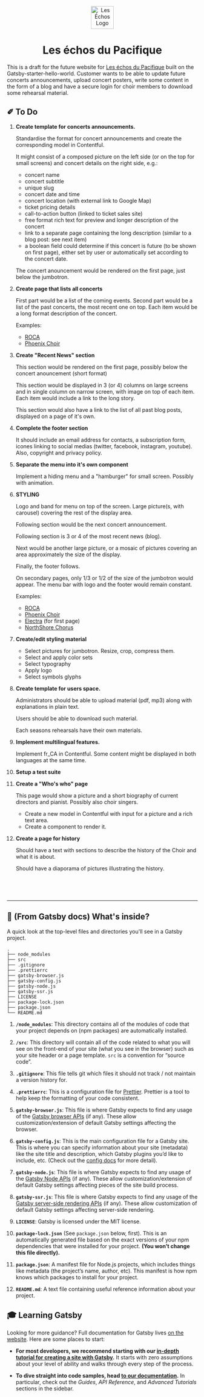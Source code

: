 <p align="center">
  <a href="http://lesechosdupacifique.info">
    <!-- <img alt="Les Échos Logo" src="https://res.cloudinary.com/danielmeilleurimg/image/upload/v1562662437/echos/Les_Echos_du_Pacifique_logo_illustration_color_800x800-16.png" width="60" /> -->
    <img alt="Les Échos Logo" src="https://res.cloudinary.com/danielmeilleurimg/image/upload/v1565391864/echos/logo/Les_Echos_du_Pacifique_logo_color_1200x800-13.png" width="60" />
  </a>
</p>
<h1 align="center">
  Les échos du Pacifique
</h1>

This is a draft for the future website for
<a href="http://lesechosdupacifique.info">Les échos du Pacifique</a> built on the Gatsby-starter-hello-world. Customer wants to be able to update future concerts announcements, upload concert posters, write some content in the form of a blog and have a secure login for choir members to download some rehearsal material. 


##  ✐ To Do

1.  **Create template for concerts announcements.**

    Standardise the format for concert announcements and create the corresponding model in Contentful. 
    
    It might consist of a composed picture on the left side (or on the top for small screens) and concert details on the right side, e.g.:
    * concert name
    * concert subtitle
    * unique slug
    * concert date and time
    * concert location (with external link to Google Map)
    * ticket pricing details
    * call-to-action button (linked to ticket sales site)
    * free format rich text for preview and longer description of the concert
    * link to a separate page containing the long description (similar to a blog post: see next item)
    * a boolean field could determine if this concert is future (to be shown on first page), either set by user or automatically set according to the concert date.

    The concert anouncement would be rendered on the first page, just below the jumbotron.

1.  **Create page that lists all concerts**

    First part would be a list of the coming events. Second part would be a list of the past concerts, the most recent one on top. Each item would be a long format description of the concert.

    Examples:
    * [ROCA](https://www.roca.ca/roca-concert-season)
    * [Phoenix Choir](https://phoenixchoir.com/concerts)

1.  **Create "Recent News" section** 

    This section would be rendered on the first page, possibly below the concert anouncement (short format)

    This section would be displayed in 3 (or 4) columns on large screens and in single column on narrow screen, with image on top of each item. Each item would include a link to the long story. 

    This section would also have a link to the list of all past blog posts, displayed on a page of it's own.

1.  **Complete the footer section**

    It should include an email address for contacts, a subscription form, icones linking to social medias (twitter, facebook, instagram, youtube). Also, copyright and privacy policy.

1.  **Separate the menu into it's own component**

    Implement a hiding menu and a "hamburger" for small screen.  Possibly with animation.

1.  **STYLING**

    Logo and band for menu on top of the screen.  Large picture(s, with carousel) covering the rest of the display area.

    Following section would be the next concert announcement. 

    Following section is 3 or 4 of the most recent news (blog).

    Next would be another large picture, or a mosaic of pictures covering an area approximately the size of the display.

    Finally, the footer follows.

    On secondary pages, only 1/3 or 1/2 of the size of the jumbotron would appear.  The menu bar with logo and the footer would remain constant.

    Examples:
    * [ROCA](https://www.roca.ca)
    * [Phoenix Choir](https://phoenixchoir.com)
    * [Electra](https://elektra.ca/) (for first page)
    * [NorthShore Chorus](https://www.nschorus.com/)

1. **Create/edit styling material**

    * Select pictures for jumbotron. Resize, crop, compress them.
    * Select and apply color sets
    * Select typography
    * Apply logo
    * Select symbols glyphs

1.  **Create template for users space.**

    Administrators should be able to upload material (pdf, mp3) along with explanations in plain text.

    Users should be able to download such material.

    Each seasons rehearsals have their own materials.

1.  **Implement multilingual features.**

    Implement fr_CA in Contentful.  Some content might be displayed in both languages at the same time.

1.  **Setup a test suite**

1.  **Create a "Who's who" page**

    This page would show a picture and a short biography of current directors and pianist. Possibly also choir singers. 
    
    * Create a new model in Contentful with input for a picture and a rich text area.
    * Create a component to render it.

1.  **Create a page for history**

    Should have a text with sections to describe the history of the Choir and what it is about.

    Should have a diaporama of pictures illustrating the history.

&nbsp;

&nbsp;

---


## 🧐 (From Gatsby docs) What's inside?

A quick look at the top-level files and directories you'll see in a Gatsby project.

    .
    ├── node_modules
    ├── src
    ├── .gitignore
    ├── .prettierrc
    ├── gatsby-browser.js
    ├── gatsby-config.js
    ├── gatsby-node.js
    ├── gatsby-ssr.js
    ├── LICENSE
    ├── package-lock.json
    ├── package.json
    └── README.md

1.  **`/node_modules`**: This directory contains all of the modules of code that your project depends on (npm packages) are automatically installed.

2.  **`/src`**: This directory will contain all of the code related to what you will see on the front-end of your site (what you see in the browser) such as your site header or a page template. `src` is a convention for “source code”.

3.  **`.gitignore`**: This file tells git which files it should not track / not maintain a version history for.

4.  **`.prettierrc`**: This is a configuration file for [Prettier](https://prettier.io/). Prettier is a tool to help keep the formatting of your code consistent.

5.  **`gatsby-browser.js`**: This file is where Gatsby expects to find any usage of the [Gatsby browser APIs](https://www.gatsbyjs.org/docs/browser-apis/) (if any). These allow customization/extension of default Gatsby settings affecting the browser.

6.  **`gatsby-config.js`**: This is the main configuration file for a Gatsby site. This is where you can specify information about your site (metadata) like the site title and description, which Gatsby plugins you’d like to include, etc. (Check out the [config docs](https://www.gatsbyjs.org/docs/gatsby-config/) for more detail).

7.  **`gatsby-node.js`**: This file is where Gatsby expects to find any usage of the [Gatsby Node APIs](https://www.gatsbyjs.org/docs/node-apis/) (if any). These allow customization/extension of default Gatsby settings affecting pieces of the site build process.

8.  **`gatsby-ssr.js`**: This file is where Gatsby expects to find any usage of the [Gatsby server-side rendering APIs](https://www.gatsbyjs.org/docs/ssr-apis/) (if any). These allow customization of default Gatsby settings affecting server-side rendering.

9.  **`LICENSE`**: Gatsby is licensed under the MIT license.

10. **`package-lock.json`** (See `package.json` below, first). This is an automatically generated file based on the exact versions of your npm dependencies that were installed for your project. **(You won’t change this file directly).**

11. **`package.json`**: A manifest file for Node.js projects, which includes things like metadata (the project’s name, author, etc). This manifest is how npm knows which packages to install for your project.

12. **`README.md`**: A text file containing useful reference information about your project.

## 🎓 Learning Gatsby

Looking for more guidance? Full documentation for Gatsby lives [on the website](https://www.gatsbyjs.org/). Here are some places to start:

- **For most developers, we recommend starting with our [in-depth tutorial for creating a site with Gatsby](https://www.gatsbyjs.org/tutorial/).** It starts with zero assumptions about your level of ability and walks through every step of the process.

- **To dive straight into code samples, head [to our documentation](https://www.gatsbyjs.org/docs/).** In particular, check out the _Guides_, _API Reference_, and _Advanced Tutorials_ sections in the sidebar.
